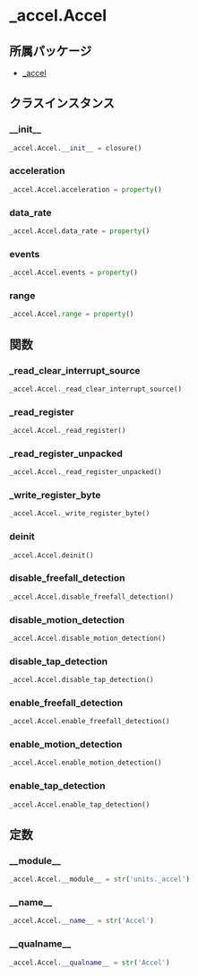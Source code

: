 # _accel.Accel

## 所属パッケージ
- [_accel](../../module/_accel)

## クラスインスタンス

### \_\_init\_\_
```python
_accel.Accel.__init__ = closure()
```

### acceleration
```python
_accel.Accel.acceleration = property()
```

### data\_rate
```python
_accel.Accel.data_rate = property()
```

### events
```python
_accel.Accel.events = property()
```

### range
```python
_accel.Accel.range = property()
```

## 関数

### \_read\_clear\_interrupt\_source
```python
_accel.Accel._read_clear_interrupt_source()
```

### \_read\_register
```python
_accel.Accel._read_register()
```

### \_read\_register\_unpacked
```python
_accel.Accel._read_register_unpacked()
```

### \_write\_register\_byte
```python
_accel.Accel._write_register_byte()
```

### deinit
```python
_accel.Accel.deinit()
```

### disable\_freefall\_detection
```python
_accel.Accel.disable_freefall_detection()
```

### disable\_motion\_detection
```python
_accel.Accel.disable_motion_detection()
```

### disable\_tap\_detection
```python
_accel.Accel.disable_tap_detection()
```

### enable\_freefall\_detection
```python
_accel.Accel.enable_freefall_detection()
```

### enable\_motion\_detection
```python
_accel.Accel.enable_motion_detection()
```

### enable\_tap\_detection
```python
_accel.Accel.enable_tap_detection()
```

## 定数

### \_\_module\_\_
```python
_accel.Accel.__module__ = str('units._accel')
```

### \_\_name\_\_
```python
_accel.Accel.__name__ = str('Accel')
```

### \_\_qualname\_\_
```python
_accel.Accel.__qualname__ = str('Accel')
```
